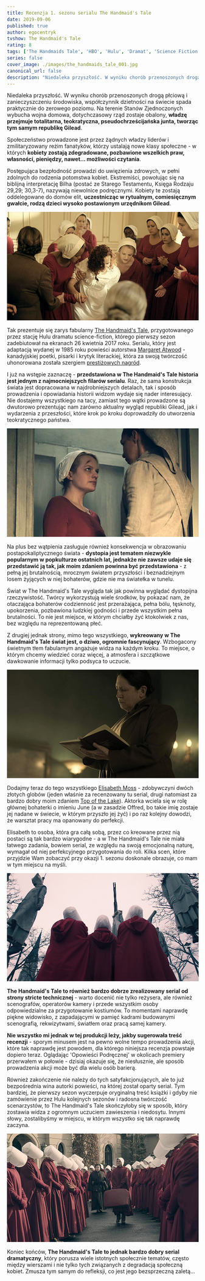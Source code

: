 ```yaml
---
title: Recenzja 1. sezonu serialu The Handmaid's Tale
date: 2019-09-06
published: true
author: egocentryk
tvshow: The Handmaid's Tale
rating: 8
tags: ['The Handmaids Tale', 'HBO', 'Hulu', 'Dramat', 'Science Fiction', 'Thriller']
series: false
cover_image: ./images/the_handmaids_tale_001.jpg
canonical_url: false
description: "Niedaleka przyszłość. W wyniku chorób przenoszonych drogą płciową i zanieczyszczeniu środowiska, współczynnik dzietności na świecie spada praktycznie do zerowego poziomu. Na terenie Stanów Zjednoczonych wybucha wojna domowa, dotychczasowy rząd zostaje obalony, władzę przejmuje totalitarna, teokratyczna, pseudochrześcijańska junta, tworząc tym samym republikę Gilead"
---
```


Niedaleka przyszłość. W wyniku chorób przenoszonych drogą płciową i zanieczyszczeniu środowiska, współczynnik dzietności na świecie spada praktycznie do zerowego poziomu. Na terenie Stanów Zjednoczonych wybucha wojna domowa, dotychczasowy rząd zostaje obalony, **władzę przejmuje totalitarna, teokratyczna, pseudochrześcijańska junta, tworząc tym samym republikę Gilead**.

Społeczeństwo prowadzone jest przez żądnych władzy liderów i zmilitaryzowany reżim fanatyków, którzy ustalają nowe klasy społeczne - w których **kobiety zostają zdegradowane, pozbawione wszelkich praw, własności, pieniędzy, nawet... możliwości czytania**.

Postępująca bezpłodność prowadzi do uwięzienia zdrowych, w pełni zdolnych do rodzenia potomstwa kobiet. Ekstremiści, powołując się na biblijną interpretację Bilha (postać ze Starego Testamentu, Księga Rodzaju 29,29; 30,3-7), nazywają niewolnice podręcznymi. Kobiety te zostają oddelegowane do domów elit, **uczestnicząc w rytualnym, comiesięcznym gwałcie, rodzą dzieci wysoko postawionym urzędnikom Gilead**.

![Image](./images/the_handmaids_tale_002.jpg)

Tak prezentuje się zarys fabularny [The Handmaid's Tale](https://www.imdb.com/title/tt5834204/), przygotowanego przez stację Hulu dramatu science-fiction, którego pierwszy sezon zadebiutował na ekranach 26 kwietnia 2017 roku. Serialu, który jest adaptacją wydanej w 1985 roku powieści autorstwa [Margaret Atwood](https://en.wikipedia.org/wiki/Margaret_Atwood) - kanadyjskiej poetki, pisarki i krytyk literackiej, która za swoją twórczość uhonorowana została szergiem [prestiżowych nagród](https://en.wikipedia.org/wiki/Margaret_Atwood#Awards).

I już na wstępie zaznaczę - **przedstawiona w The Handmaid's Tale historia jest jednym z najmocniejszych filarów serialu**. Raz, że sama konstrukcja świata jest dopracowana w najdrobniejszych detalach, tak i sposób prowadzenia i opowiadania historii widzom wydaje się nader interesujący. Nie dostajemy wszystkiego na tacy, zamiast tego wątki prowadzone są dwutorowo prezentując nam zarówno aktualny wygląd republiki Gilead, jak i wydarzenia z przeszłości, które krok po kroku doprowadziły do utworzenia teokratycznego państwa.

![Image](./images/the_handmaids_tale_003.jpg)

Na plus bez wątpienia zasługuje również konsekwencja w obrazowaniu postapokaliptycznego świata - **dystopia jest tematem niezwykle popularnym w popkulturze ostatnich lat, jednakże nie zawsze udaje się przedstawić ją tak, jak moim zdaniem powinna być przedstawiona** - z pełną jej brutalnością, mrocznym światem przyszłości i beznadziejnym losem żyjących w niej bohaterów, gdzie nie ma światełka w tunelu.

Świat w The Handmaid's Tale wygląda tak jak powinna wyglądać dystopijna rzeczywistość. Twórcy wykorzystują wiele środków, by pokazać nam, że otaczająca bohaterów codzienność jest przerażająca, pełna bólu, tęsknoty, upokorzenia, pozbawiona ludzkiej godności i przede wszystkim pełna brutalności. To nie jest miejsce, w którym chciałby żyć ktokolwiek z nas, bez względu na reprezentowaną płeć.

Z drugiej jednak strony, mimo tego wszystkiego, **wykreowany w The Handmaid's Tale świat jest, o dziwo, ogromnie fascynujący**. Wzbogacony świetnym tłem fabularnym angażuje widza na każdym kroku. To miejsce, o którym chcemy wiedzieć coraz więcej, a atmosfera i szczątkowe dawkowanie informacji tylko podsyca to uczucie.

![Image](./images/the_handmaids_tale_004.jpg)

Dodajmy teraz do tego wszystkiego [Elisabeth Moss](https://www.imdb.com/name/nm0005253/) - zdobywczyni dwóch złotych globów (jeden właśnie za recenzowany tu serial, drugi natomiast za bardzo dobry moim zdaniem [Top of the Lake](https://www.imdb.com/title/tt2103085/)). Aktorka wciela się w rolę głównej bohaterki o imieniu June (a w zasadzie Offred, bo takie imię zostaje jej nadane w świecie, w którym przyszło jej żyć) i po raz kolejny dowodzi, że warsztat pracy ma opanowany do perfekcji.

Elisabeth to osoba, która gra całą sobą, przez co kreowane przez nią postaci są tak bardzo wiarygodne - a w The Handmaid's Tale nie miała łatwego zadania, bowiem serial, ze względu na swoją emocjonalną naturę, wymagał od niej perfekcyjnego przygotowania do roli. Kilka scen, które przyjdzie Wam zobaczyć przy okazji 1. sezonu doskonale obrazuje, co mam w tym miejscu na myśli.

![Image](./images/the_handmaids_tale_005.jpg)

**The Handmaid's Tale to również bardzo dobrze zrealizowany serial od strony stricte technicznej** - warto docenić nie tylko reżysera, ale również scenografów, operatorów kamery i przede wszystkim osoby odpowiedzialne za przygotowanie kostiumów. To momentami naprawdę piękne widowisko, z zapadającymi w pamięć kadrami budowanymi scenografią, rekwizytwami, światłem oraz pracą samej kamery.

**Nie wszystko mi jednak w tej produkcji leży, jakby sugerowała treść recenzji** - sporym minusem jest na pewno wolne tempo prowadzenia akcji, które tak naprawdę jest powodem, dla którego niniejsza recenzja powstaje dopiero teraz. Oglądając 'Opowieści Podręcznej' w okolicach premiery przerwałem w połowie - dzisiaj okazuje się, że niesłusznie, ale sposób prowadzenia akcji może być dla wielu osób barierą.

Również zakończenie nie należy do tych satyfakcjonujących, ale to już bezpośrednia wina autorki powieści, na której został oparty serial. Tym bardziej, że pierwszy sezon wyczerpuje oryginalną treść książki i gdyby nie zamówienie przez Hulu kolejnych sezonów i radosna twórczość scenarzystów, to The Handmaid's Tale skończyłoby się w sposób, który zostawia widza z ogromnym uczuciem zawieszenia i niedosytu. Innymi słowy, zostalibyśmy w miejscu, w którym wszystko się tak naprawdę zaczyna.

![Image](./images/the_handmaids_tale_006.jpg)

Koniec końców, **The Handmaid's Tale to jednak bardzo dobry serial dramatyczny**, który porusza wiele istotnych społecznie tematów, często między wierszami i nie tylko tych związanych z degradacją społeczną kobiet. Zmusza tym samym do refleksji, co jest jego bezsprzeczną zaletą...